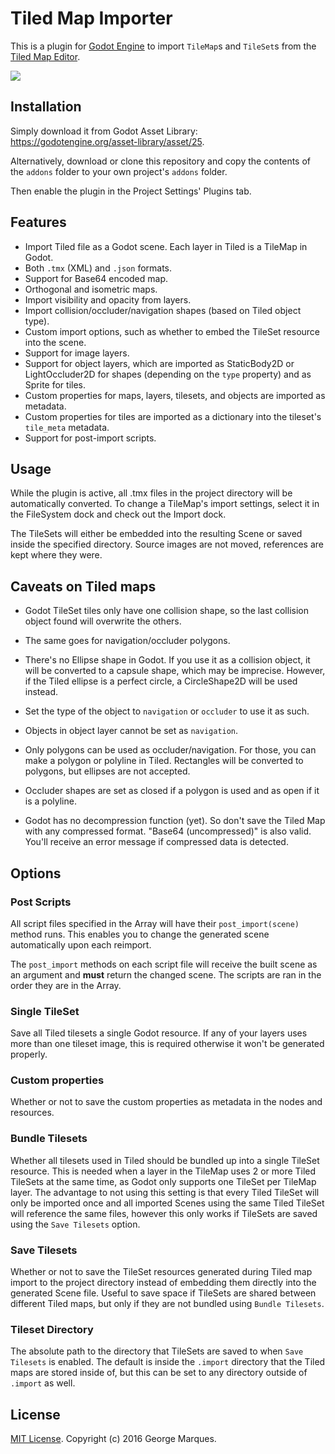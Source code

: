 # Tiled Map Importer

This is a plugin for [Godot Engine](https://godotengine.org) to import
`TileMap`s and `TileSet`s from the [Tiled Map Editor](http://www.mapeditor.org).

![](https://i.imgur.com/iRgqhlK.png)

## Installation

Simply download it from Godot Asset Library: https://godotengine.org/asset-library/asset/25.

Alternatively, download or clone this repository and copy the contents of the
`addons` folder to your own project's `addons` folder.

Then enable the plugin in the Project Settings' Plugins tab.

## Features

* Import Tiled file as a Godot scene. Each layer in Tiled is a TileMap in Godot.
* Both `.tmx` (XML) and `.json` formats.
* Support for Base64 encoded map.
* Orthogonal and isometric maps.
* Import visibility and opacity from layers.
* Import collision/occluder/navigation shapes (based on Tiled object type).
* Custom import options, such as whether to embed the TileSet resource into the scene.
* Support for image layers.
* Support for object layers, which are imported as StaticBody2D or LightOccluder2D
  for shapes (depending on the `type` property) and as Sprite for tiles.
* Custom properties for maps, layers, tilesets, and objects are imported as
  metadata.
* Custom properties for tiles are imported as a dictionary into the tileset's `tile_meta` metadata.
* Support for post-import scripts.

## Usage

While the plugin is active, all .tmx files in the project directory will be automatically converted.
To change a TileMap's import settings, select it in the FileSystem dock and check out the Import dock.

The TileSets will either be embedded into the resulting Scene or saved inside the specified directory.
Source images are not moved, references are kept where they were.

## Caveats on Tiled maps

* Godot TileSet tiles only have one collision shape, so the last collision object found will overwrite
  the others.

* The same goes for navigation/occluder polygons.

* There's no Ellipse shape in Godot. If you use it as a collision object, it
  will be converted to a capsule shape, which may be imprecise. However, if the
  Tiled ellipse is a perfect circle, a CircleShape2D will be used instead.

* Set the type of the object to `navigation` or `occluder` to use it as such.

* Objects in object layer cannot be set as `navigation`.

* Only polygons can be used as occluder/navigation. For those, you can make a
  polygon or polyline in Tiled. Rectangles will be converted to polygons, but
  ellipses are not accepted.

* Occluder shapes are set as closed if a polygon is used and as open if it is
  a polyline.

* Godot has no decompression function (yet). So don't save the Tiled Map with
  any compressed format. "Base64 (uncompressed)" is also valid. You'll receive
  an error message if compressed data is detected.

## Options

### Post Scripts

All script files specified in the Array will have their `post_import(scene)`
method runs. This enables you to change the generated scene automatically
upon each reimport.

The `post_import` methods on each script file will receive the built scene
as an argument and **must** return the changed scene. The scripts are ran
in the order they are in the Array.

### Single TileSet

Save all Tiled tilesets a single Godot resource. If any of your layers uses
more than one tileset image, this is required otherwise it won't be generated
properly.

### Custom properties

Whether or not to save the custom properties as metadata in the nodes and resources.

### Bundle Tilesets

Whether all tilesets used in Tiled should be bundled up into a single TileSet
resource.
This is needed when a layer in the TileMap uses 2 or more Tiled TileSets at the same
time, as Godot only supports one TileSet per TileMap layer.
The advantage to not using this setting is that every Tiled TileSet will only be
imported once and all imported Scenes using the same Tiled TileSet will reference
the same files, however this only works if TileSets are saved using the
`Save Tilesets` option.

### Save Tilesets

Whether or not to save the TileSet resources generated during Tiled map import to the
project directory instead of embedding them directly into the generated Scene file.
Useful to save space if TileSets are shared between different Tiled maps, but only
if they are not bundled using `Bundle Tilesets`.

### Tileset Directory

The absolute path to the directory that TileSets are saved to when `Save Tilesets`
is enabled. The default is inside the `.import` directory that the Tiled maps are
stored inside of, but this can be set to any directory outside of `.import` as well.



## License

[MIT License](LICENSE). Copyright (c) 2016 George Marques.
